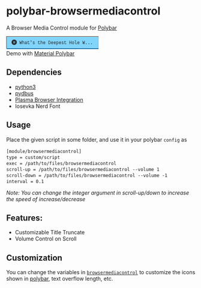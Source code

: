 # polybar-browsermediacontrol

A Browser Media Control module for [Polybar](https://github.com/jaagr/polybar)

![screenshot](screenshot.png)  
Demo with [Material Polybar](https://github.com/adi1090x/polybar-themes)

## Dependencies
* [python3](https://www.python.org)
* [pydbus](https://github.com/LEW21/pydbus)
* [Plasma Browser Integration](https://community.kde.org/Plasma/Browser_Integration)
* Iosevka Nerd Font

## Usage
Place the given script in some folder, and use it in your polybar `config` as
```  
[module/browsermediacontrol]  
type = custom/script  
exec = /path/to/files/browsermediacontrol
scroll-up = /path/to/files/browsermediacontrol --volume 1
scroll-down = /path/to/files/browsermediacontrol --volume -1 
interval = 0.1
````
*Note: You can change the integer argument in scroll-up/down to increase the speed of increase/decrease*
## Features:
* Customizable Title Truncate
* Volume Control on Scroll

## Customization
You can change the variables in [`browsermediacontrol`](browsermediacontrol) to customize the icons shown in [polybar](https://github.com/jaagr/polybar), text overflow length, etc.

